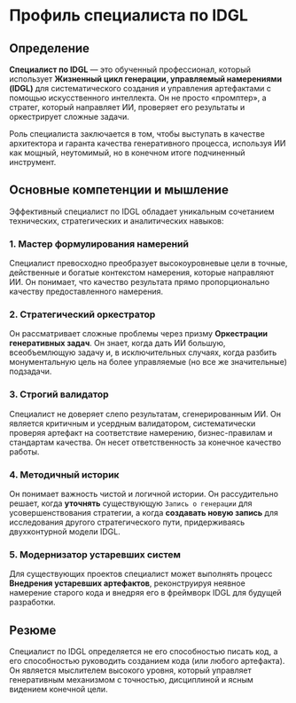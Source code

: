 # Профиль специалиста по IDGL

## Определение

**Специалист по IDGL** — это обученный профессионал, который использует **Жизненный цикл генерации, управляемый намерениями (IDGL)** для систематического создания и управления артефактами с помощью искусственного интеллекта. Он не просто «промптер», а стратег, который направляет ИИ, проверяет его результаты и оркестрирует сложные задачи.

Роль специалиста заключается в том, чтобы выступать в качестве архитектора и гаранта качества генеративного процесса, используя ИИ как мощный, неутомимый, но в конечном итоге подчиненный инструмент.

## Основные компетенции и мышление

Эффективный специалист по IDGL обладает уникальным сочетанием технических, стратегических и аналитических навыков:

### 1. Мастер формулирования намерений
Специалист превосходно преобразует высокоуровневые цели в точные, действенные и богатые контекстом намерения, которые направляют ИИ. Он понимает, что качество результата прямо пропорционально качеству предоставленного намерения.

### 2. Стратегический оркестратор
Он рассматривает сложные проблемы через призму **Оркестрации генеративных задач**. Он знает, когда дать ИИ большую, всеобъемлющую задачу и, в исключительных случаях, когда разбить монументальную цель на более управляемые (но все же значительные) подзадачи.

### 3. Строгий валидатор
Специалист не доверяет слепо результатам, сгенерированным ИИ. Он является критичным и усердным валидатором, систематически проверяя артефакт на соответствие намерению, бизнес-правилам и стандартам качества. Он несет ответственность за конечное качество работы.

### 4. Методичный историк
Он понимает важность чистой и логичной истории. Он рассудительно решает, когда **уточнять** существующую `Запись о генерации` для усовершенствования стратегии, а когда **создавать новую запись** для исследования другого стратегического пути, придерживаясь двухконтурной модели IDGL.

### 5. Модернизатор устаревших систем
Для существующих проектов специалист может выполнять процесс **Внедрения устаревших артефактов**, реконструируя неявное намерение старого кода и внедряя его в фреймворк IDGL для будущей разработки.

## Резюме
Специалист по IDGL определяется не его способностью писать код, а его способностью руководить созданием кода (или любого артефакта). Он является мыслителем высокого уровня, который управляет генеративным механизмом с точностью, дисциплиной и ясным видением конечной цели. 